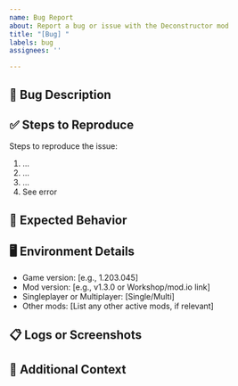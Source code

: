 ```yaml
---
name: Bug Report
about: Report a bug or issue with the Deconstructor mod
title: "[Bug] "
labels: bug
assignees: ''

---
```


## 🐛 Bug Description

<!-- A clear and concise description of what the bug is. -->

## ✅ Steps to Reproduce

Steps to reproduce the issue:
1. ...
2. ...
3. ...
4. See error

## 🤖 Expected Behavior

<!-- Describe what you expected to happen. -->

## 🖥️ Environment Details

- Game version: [e.g., 1.203.045]
- Mod version: [e.g., v1.3.0 or Workshop/mod.io link]
- Singleplayer or Multiplayer: [Single/Multi]
- Other mods: [List any other active mods, if relevant]

## 📋 Logs or Screenshots

<!-- Upload log snippets, screenshots, or even video links if helpful.
     Include any relevant messages from the client/server logs. -->

## 🧩 Additional Context

<!-- Add any other context about the problem here, such as what you were doing before it happened, grid size, server settings, etc. -->
